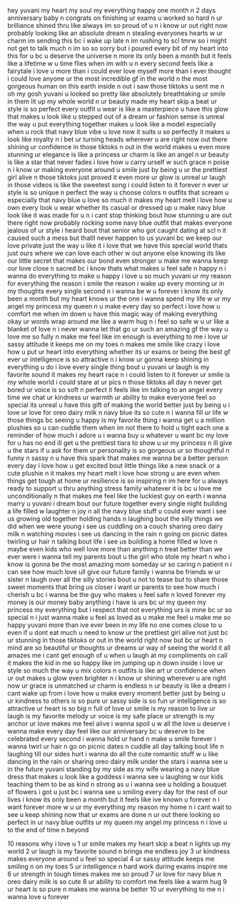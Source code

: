 hey yuvani my heart my soul my everything happy one month n 2 days anniversary baby n congrats on finishing ur exams u worked so hard n ur brilliance shined thru like always im so proud of u n i know ur out right now probably looking like an absolute dream n stealing everyones hearts w ur charm im sending this bc i wake up late n im rushing to scl tmrw so i might not get to talk much n im so so sorry but i poured every bit of my heart into this for u bc u deserve the universe n more its only been a month but it feels like a lifetime w u time flies when im with u n every second feels like a fairytale i love u more than i could ever love myself more than i ever thought i could love anyone ur the most incredible gf in the world n the most gorgeous human on this earth inside n out i saw those tiktoks u sent me n oh my gosh yuvani u looked so pretty like absolutely breathtaking ur smile in them lit up my whole world n ur beauty made my heart skip a beat ur style is so perfect every outfit u wear is like a masterpiece u have this glow that makes u look like u stepped out of a dream ur fashion sense is unreal the way u put everything together makes u look like a model especially when u rock that navy blue vibe u love now it suits u so perfectly it makes u look like royalty n i bet ur turning heads wherever u are right now out there shining ur confidence in those tiktoks n out in the world makes u even more stunning ur elegance is like a princess ur charm is like an angel n ur beauty is like a star that never fades i love how u carry urself w such grace n poise n i know ur making everyone around u smile just by being u ur the prettiest girl alive n those tiktoks just proved it even more ur glow is unreal ur laugh in those videos is like the sweetest song i could listen to it forever n ever ur style is so unique n perfect the way u choose colors n outfits that scream u especially that navy blue u love so much it makes my heart melt i love how u own every look u wear whether its casual or dressed up u make navy blue look like it was made for u n i cant stop thinking bout how stunning u are out there right now probably rocking some navy blue outfit that makes everyone jealous of ur style i heard bout that senior who got caught dating at scl n it caused such a mess but thatll never happen to us yuvani bc we keep our love private just the way u like it i love that we have this special world thats just ours where we can love each other w out anyone else knowing its like our little secret that makes our bond even stronger u make me wanna keep our love close n sacred bc i know thats what makes u feel safe n happy n i wanna do everything to make u happy i love u so much yuvani ur my reason for everything the reason i smile the reason i wake up every morning ur in my thoughts every single second n i wanna be w u forever i know its only been a month but my heart knows ur the one i wanna spend my life w ur my angel my princess my queen n u make every day so perfect i love how u comfort me when im down u have this magic way of making everything okay ur words wrap around me like a warm hug n i feel so safe w u ur like a blanket of love n i never wanna let that go ur such an amazing gf the way u love me so fully n make me feel like im enough is everything to me i love ur sassy attitude it keeps me on my toes n makes me smile like crazy i love how u put ur heart into everything whether its ur exams or being the best gf ever ur intelligence is so attractive n i know ur gonna keep shining in everything u do i love every single thing bout u yuvani ur laugh is my favorite sound it makes my heart race n i could listen to it forever ur smile is my whole world i could stare at ur pics n those tiktoks all day n never get bored ur voice is so soft n perfect it feels like im talking to an angel every time we chat ur kindness ur warmth ur ability to make everyone feel so special its unreal u have this gift of making the world better just by being u i love ur love for oreo dairy milk n navy blue its so cute n i wanna fill ur life w those things bc seeing u happy is my favorite thing i wanna get u a million plushies so u can cuddle them when im not there to hold u tight each one a reminder of how much i adore u i wanna buy u whatever u want bc my love for u has no end ill get u the prettiest tiara to show u ur my princess n ill give u the stars if u ask for them ur personality is so gorgeous ur so thoughtful n funny n sassy n u have this spark that makes me wanna be a better person every day i love how u get excited bout little things like a new snack or a cute plushie n it makes my heart melt i love how strong u are even when things get tough at home ur resilience is so inspiring n im here for u always ready to support u thru anything stress family whatever it is bc u love me unconditionally n that makes me feel like the luckiest guy on earth i wanna marry u yuvani i dream bout our future together every single night building a life filled w laughter n joy n all the navy blue stuff u could ever want i see us growing old together holding hands n laughing bout the silly things we did when we were young i see us cuddling on a couch sharing oreo dairy milk n watching movies i see us dancing in the rain n going on picnic dates twirling ur hair n talking bout life i see us building a home filled w love n maybe even kids who well love more than anything n treat better than we ever were i wanna tell my parents bout u the girl who stole my heart n who i know is gonna be the most amazing mom someday ur so caring n patient n i can see how much love ull give our future family i wanna be friends w ur sister n laugh over all the silly stories bout u not to tease but to share those sweet moments that bring us closer i want ur parents to see how much i cherish u bc i wanna be the guy who makes u feel safe n loved forever my money is our money baby anything i have is urs bc ur my queen my princess my everything but i respect that not everything urs is mine bc ur so special n i just wanna make u feel as loved as u make me feel u make me so happy yuvani more than ive ever been in my life no one comes close to u even if u dont eat much u need to know ur the prettiest girl alive not just bc ur stunning in those tiktoks or out in the world right now but bc ur heart n mind are so beautiful ur thoughts ur dreams ur way of seeing the world it all amazes me i cant get enough of u when u laugh at my compliments on call it makes the kid in me so happy like im jumping up n down inside i love ur style so much the way u mix colors n outfits is like art ur confidence when ur out makes u glow even brighter n i know ur shining wherever u are right now ur grace is unmatched ur charm is endless n ur beauty is like a dream i cant wake up from i love how u make every moment better just by being u ur kindness to others is so pure ur sassy side is so fun ur intelligence is so attractive ur heart is so big n full of love ur smile is my reason to live ur laugh is my favorite melody ur voice is my safe place ur strength is my anchor ur love makes me feel alive i wanna spoil u w all the love u deserve i wanna make every day feel like our anniversary bc u deserve to be celebrated every second i wanna hold ur hand n make u smile forever i wanna twirl ur hair n go on picnic dates n cuddle all day talking bout life n laughing till our sides hurt i wanna do all the cute romantic stuff w u like dancing in the rain or sharing oreo dairy milk under the stars i wanna see u in the future yuvani standing by my side as my wife wearing a navy blue dress that makes u look like a goddess i wanna see u laughing w our kids teaching them to be as kind n strong as u i wanna see u holding a bouquet of flowers i got u just bc i wanna see u smiling every day for the rest of our lives i know its only been a month but it feels like ive known u forever n i want forever more w u ur my everything my reason my home n i cant wait to see u keep shining now that ur exams are done n ur out there looking so perfect in ur navy blue outfits ur my queen my angel my princess n i love u to the end of time n beyond

10 reasons why i love u
1 ur smile makes my heart skip a beat n lights up my world
2 ur laugh is my favorite sound n brings me endless joy
3 ur kindness makes everyone around u feel so special
4 ur sassy attitude keeps me smiling n on my toes
5 ur intelligence n hard work during exams inspire me
6 ur strength in tough times makes me so proud
7 ur love for navy blue n oreo dairy milk is so cute
8 ur ability to comfort me feels like a warm hug
9 ur heart is so pure n makes me wanna be better
10 ur everything to me n i wanna love u forever
